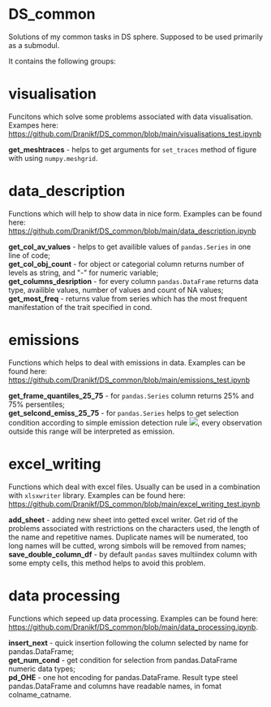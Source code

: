 # DS_common
Solutions of my common tasks in DS sphere. Supposed to be used primarily as a submodul.

It contains the following groups:

# visualisation
Funcitons which solve some problems associated with data visualisation.
Exampes here: https://github.com/Dranikf/DS_common/blob/main/visualisations_test.ipynb

**get_meshtraces** - helps to get arguments for `set_traces` method of figure with using `numpy.meshgrid`.

# data_description

Functions which will help to show data in nice form. Examples can be found here: https://github.com/Dranikf/DS_common/blob/main/data_description.ipynb

**get_col_av_values** - helps to get availible values of `pandas.Series` in one line of code;<br>
**get_col_obj_count** - for object or categorial column returns number of levels as string, and "-" for numeric variable;<br>
**get_columns_desription** - for every column `pandas.DataFrame` returns data type, availible values, number of values and count of NA values; <br>
**get_most_freq** - returns value from series which has the most frequent manifestation of the trait specified in cond.

# emissions

Functions which helps to deal with emissions in data. Examples can be found here: https://github.com/Dranikf/DS_common/blob/main/emissions_test.ipynb

**get_frame_quantiles_25_75** - for `pandas.Series` column returns 25% and 75% persentiles;<br>
**get_selcond_emiss_25_75** - for `pandas.Series` helps to get selection condition according to simple emission detection rule <img src="https://latex.codecogs.com/gif.latex?[x_{25}-b(x_{75}-x_{25});x_{75}+b(x_{75}-x_{25})]"/>, every observation outside this range will be interpreted as emission.

# excel_writing

Functions which deal with excel files. Usually can be used in a combination with `xlsxwriter` library. Examples can be found here: https://github.com/Dranikf/DS_common/blob/main/excel_writing_test.ipynb

**add_sheet** - adding new sheet into getted excel writer. Get rid of the problems associated with restrictions on the characters used, the length of the name and repetitive names. Duplicate names will be numerated, too long names will be cutted, wrong simbols will be removed from names; <br>
**save_double_column_df** - by default `pandas` saves multiindex column with some empty cells, this method helps to avoid this problem. <br>


# data processing

Functions which sepeed up data processing. Examples can be found here: https://github.com/Dranikf/DS_common/blob/main/data_processing.ipynb.

**insert_next** - quick insertion following the column selected by name for pandas.DataFrame;<br>
**get_num_cond** - get condition for selection from pandas.DataFrame numeric data types;<br>
**pd_OHE** - one hot encoding for pandas.DataFrame. Result type steel pandas.DataFrame and columns have readable names, in fomat colname_catname.